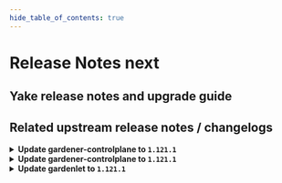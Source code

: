 ```yaml
---
hide_table_of_contents: true
---
```


# Release Notes next

## Yake release notes and upgrade guide

## Related upstream release notes / changelogs


<details>
<summary><b>Update gardener-controlplane to <code>1.121.1</code></b></summary>

# [gardener/gardener]

## 🐛 Bug Fixes

- `[OPERATOR]` A regression was fixed that previously prevented the creation or update of `CloudProfile`s without a specified machine image version `classification`. by @timuthy [#12334]

## Helm Charts
- controlplane: `europe-docker.pkg.dev/gardener-project/releases/charts/gardener/controlplane:v1.121.1`
- gardenlet: `europe-docker.pkg.dev/gardener-project/releases/charts/gardener/gardenlet:v1.121.1`
- operator: `europe-docker.pkg.dev/gardener-project/releases/charts/gardener/operator:v1.121.1`
- resource-manager: `europe-docker.pkg.dev/gardener-project/releases/charts/gardener/resource-manager:v1.121.1`
## Container (OCI) Images
- admission-controller: `europe-docker.pkg.dev/gardener-project/releases/gardener/admission-controller:v1.121.1`
- apiserver: `europe-docker.pkg.dev/gardener-project/releases/gardener/apiserver:v1.121.1`
- controller-manager: `europe-docker.pkg.dev/gardener-project/releases/gardener/controller-manager:v1.121.1`
- gardenadm: `europe-docker.pkg.dev/gardener-project/releases/gardener/gardenadm:v1.121.1`
- gardenlet: `europe-docker.pkg.dev/gardener-project/releases/gardener/gardenlet:v1.121.1`
- node-agent: `europe-docker.pkg.dev/gardener-project/releases/gardener/node-agent:v1.121.1`
- operator: `europe-docker.pkg.dev/gardener-project/releases/gardener/operator:v1.121.1`
- resource-manager: `europe-docker.pkg.dev/gardener-project/releases/gardener/resource-manager:v1.121.1`
- scheduler: `europe-docker.pkg.dev/gardener-project/releases/gardener/scheduler:v1.121.1`


</details>

<details>
<summary><b>Update gardener-controlplane to <code>1.121.1</code></b></summary>

# [gardener/gardener]

## 🐛 Bug Fixes

- `[OPERATOR]` A regression was fixed that previously prevented the creation or update of `CloudProfile`s without a specified machine image version `classification`. by @timuthy [#12334]

## Helm Charts
- controlplane: `europe-docker.pkg.dev/gardener-project/releases/charts/gardener/controlplane:v1.121.1`
- gardenlet: `europe-docker.pkg.dev/gardener-project/releases/charts/gardener/gardenlet:v1.121.1`
- operator: `europe-docker.pkg.dev/gardener-project/releases/charts/gardener/operator:v1.121.1`
- resource-manager: `europe-docker.pkg.dev/gardener-project/releases/charts/gardener/resource-manager:v1.121.1`
## Container (OCI) Images
- admission-controller: `europe-docker.pkg.dev/gardener-project/releases/gardener/admission-controller:v1.121.1`
- apiserver: `europe-docker.pkg.dev/gardener-project/releases/gardener/apiserver:v1.121.1`
- controller-manager: `europe-docker.pkg.dev/gardener-project/releases/gardener/controller-manager:v1.121.1`
- gardenadm: `europe-docker.pkg.dev/gardener-project/releases/gardener/gardenadm:v1.121.1`
- gardenlet: `europe-docker.pkg.dev/gardener-project/releases/gardener/gardenlet:v1.121.1`
- node-agent: `europe-docker.pkg.dev/gardener-project/releases/gardener/node-agent:v1.121.1`
- operator: `europe-docker.pkg.dev/gardener-project/releases/gardener/operator:v1.121.1`
- resource-manager: `europe-docker.pkg.dev/gardener-project/releases/gardener/resource-manager:v1.121.1`
- scheduler: `europe-docker.pkg.dev/gardener-project/releases/gardener/scheduler:v1.121.1`


</details>

<details>
<summary><b>Update gardenlet to <code>1.121.1</code></b></summary>

# [gardener/gardener]

## 🐛 Bug Fixes

- `[OPERATOR]` A regression was fixed that previously prevented the creation or update of `CloudProfile`s without a specified machine image version `classification`. by @timuthy [#12334]

## Helm Charts
- controlplane: `europe-docker.pkg.dev/gardener-project/releases/charts/gardener/controlplane:v1.121.1`
- gardenlet: `europe-docker.pkg.dev/gardener-project/releases/charts/gardener/gardenlet:v1.121.1`
- operator: `europe-docker.pkg.dev/gardener-project/releases/charts/gardener/operator:v1.121.1`
- resource-manager: `europe-docker.pkg.dev/gardener-project/releases/charts/gardener/resource-manager:v1.121.1`
## Container (OCI) Images
- admission-controller: `europe-docker.pkg.dev/gardener-project/releases/gardener/admission-controller:v1.121.1`
- apiserver: `europe-docker.pkg.dev/gardener-project/releases/gardener/apiserver:v1.121.1`
- controller-manager: `europe-docker.pkg.dev/gardener-project/releases/gardener/controller-manager:v1.121.1`
- gardenadm: `europe-docker.pkg.dev/gardener-project/releases/gardener/gardenadm:v1.121.1`
- gardenlet: `europe-docker.pkg.dev/gardener-project/releases/gardener/gardenlet:v1.121.1`
- node-agent: `europe-docker.pkg.dev/gardener-project/releases/gardener/node-agent:v1.121.1`
- operator: `europe-docker.pkg.dev/gardener-project/releases/gardener/operator:v1.121.1`
- resource-manager: `europe-docker.pkg.dev/gardener-project/releases/gardener/resource-manager:v1.121.1`
- scheduler: `europe-docker.pkg.dev/gardener-project/releases/gardener/scheduler:v1.121.1`


</details>
